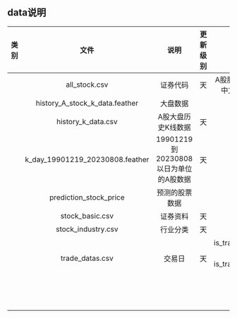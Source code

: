 ## data说明

| 类别 |              文件               |                 说明                  | 更新级别 |                           备注                           |
| :--: | :-----------------------------: | :-----------------------------------: | :------: | :------------------------------------------------------: |
|      |          all_stock.csv          |               证券代码                |    天    |             A股股票代码对应的中文和退市状态              |
|      | history_A_stock_k_data.feather  |               大盘数据                |          |                           天级                           |
|      |       history_k_data.csv        |          A股大盘历史K线数据           |    天    |                                                          |
|      | k_day_19901219_20230808.feather | 19901219到20230808以日为单位的A股数据 |    天    |                                                          |
|      |     prediction_stock_price      |            预测的股票数据             |          |                                                          |
|      |         stock_basic.csv         |               证券资料                |    天    |                                                          |
|      |       stock_industry.csv        |               行业分类                |    天    |                                                          |
|      |         trade_datas.csv         |                交易日                 |    天    | is_trading_day=1，交易日<br />is_trading_day=0，非交易日 |
|      |                                 |                                       |          |                                                          |
|      |                                 |                                       |          |                                                          |
|      |                                 |                                       |          |                                                          |
|      |                                 |                                       |          |                                                          |
|      |                                 |                                       |          |                                                          |
|      |                                 |                                       |          |                                                          |
|      |                                 |                                       |          |                                                          |
|      |                                 |                                       |          |                                                          |
|      |                                 |                                       |          |                                                          |
|      |                                 |                                       |          |                                                          |
|      |                                 |                                       |          |                                                          |




